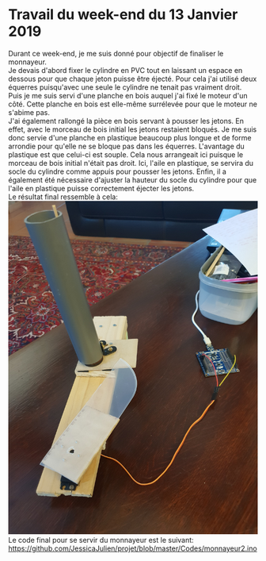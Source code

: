 # Travail du week-end du 13 Janvier 2019

Durant ce week-end, je me suis donné pour objectif de finaliser le monnayeur. <br/>
Je devais d'abord fixer le cylindre en PVC tout en laissant un espace en dessous pour que chaque jeton puisse être éjecté. Pour cela j'ai utilisé deux équerres puisqu'avec une seule le cylindre ne tenait pas vraiment droit. <br/>
Puis je me suis servi d'une planche en bois auquel j'ai fixé le moteur d'un côté.
Cette planche en bois est elle-même surrélevée pour que le moteur ne s'abime pas. <br/>
J'ai également rallongé la pièce en bois servant à pousser les jetons. En effet, avec le morceau de bois initial les jetons restaient bloqués.
Je me suis donc servie d'une planche en plastique beaucoup plus longue et de forme arrondie pour qu'elle ne se bloque pas dans les équerres. L'avantage du plastique est que celui-ci est souple. Cela nous arrangeait ici puisque le morceau de bois initial n'était pas droit.
Ici, l'aile en plastique, se servira du socle du cylindre comme appuis pour pousser les jetons. Enfin, il a également été nécessaire d'ajuster la hauteur du socle du cylindre pour que l'aile en plastique puisse correctement éjecter les jetons. <br/>
Le résultat final ressemble à cela:
![alt text](https://github.com/JessicaJulien/projet/blob/master/Documentation/monnayeur.jpg)
Le code final pour se servir du monnayeur est le suivant: 
https://github.com/JessicaJulien/projet/blob/master/Codes/monnayeur2.ino
